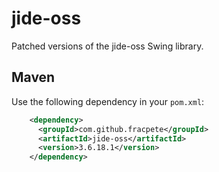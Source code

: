 # jide-oss
Patched versions of the jide-oss Swing library.

## Maven

Use the following dependency in your `pom.xml`:

```xml
    <dependency>
      <groupId>com.github.fracpete</groupId>
      <artifactId>jide-oss</artifactId>
      <version>3.6.18.1</version>
    </dependency>
```
